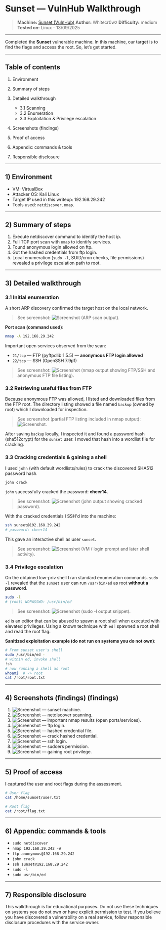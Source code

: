 # Sunset — VulnHub Walkthrough

> **Machine:** [Sunset (VulnHub)](https://www.vulnhub.com/entry/sunset-1,339/)
> **Author:** Whitecr0wz
> **Difficulty:** medium
> **Tested on:** Linux - 13/09/2025

---


Completed the **Sunset** vulnerable machine. In this machine, our target is to find the flags and access the root. So, let’s get started.


---

## Table of contents

1. Environment
2. Summary of steps
3. Detailed walkthrough

   * 3.1 Scanning
   * 3.2 Enumeration
   * 3.3 Exploitation & Privilege escalation
4. Screenshots (findings)
5. Proof of access
6. Appendix: commands & tools
7. Responsible disclosure

---

## 1) Environment

* VM: VirtualBox
* Attacker OS: Kali Linux
* Target IP used in this writeup: 192.168.29.242
* Tools used: `netdiscover`, `nmap`.

---

## 2) Summary of steps

1. Execute netdiscover command to identify the host ip.
2. Full TCP port scan with `nmap` to identify services.
3. Found anonymous login allowed on ftp.
4. Got the hashed credentials from ftp login.
5. Local enumeration (`sudo -l`, SUID/cron checks, file permissions) revealed a privilege escalation path to root.

---

## 3) Detailed walkthrough

### 3.1 Initial enumeration

A short ARP discovery confirmed the target host on the local network.

> See screenshot: ![Screenshot](assets/2.png) (ARP scan output).

**Port scan (command used):**

```bash
nmap -A 192.168.29.242
```

Important open services observed from the scan:

* `21/tcp` — FTP (pyftpdlib 1.5.5) — **anonymous FTP login allowed**
* `22/tcp` — SSH (OpenSSH 7.9p1)

> See screenshot: ![Screenshot](assets/3.png) (nmap output showing FTP/SSH and anonymous FTP file listing).

### 3.2 Retrieving useful files from FTP

Because anonymous FTP was allowed, I listed and downloaded files from the FTP root. The directory listing showed a file named `backup` (owned by root) which I downloaded for inspection.

> See screenshot (partial FTP listing included in nmap output): ![Screenshot](assets/4.png).

After saving `backup` locally, I inspected it and found a password hash (sha512crypt) for the `sunset` user. I moved that hash into a wordlist file for cracking.

### 3.3 Cracking credentials & gaining a shell

I used `john` (with default wordlists/rules) to crack the discovered SHA512 password hash.

```bash
john crack
```

`john` successfully cracked the password: **cheer14**.

> See screenshot: ![Screenshot](assets/5.png) (john output showing cracked password).

With the cracked credentials I SSH'd into the machine:

```bash
ssh sunset@192.168.29.242
# password: cheer14
```

This gave an interactive shell as user `sunset`.

> See screenshot: ![Screenshot](assets/7.png) (VM / login prompt and later shell activity).

### 3.4 Privilege escalation

On the obtained low-priv shell I ran standard enumeration commands. `sudo -l` revealed that the `sunset` user can run `/usr/bin/ed` as root **without a password**.

```bash
sudo -l
# (root) NOPASSWD: /usr/bin/ed
```

> See screenshot: ![Screenshot](assets/8.png) (sudo -l output snippet).

`ed` is an editor that can be abused to spawn a root shell when executed with elevated privileges. Using a known technique with `ed` I spawned a root shell and read the root flag.

**Sanitized exploitation example (do not run on systems you do not own):**

```bash
# From sunset user's shell
sudo /usr/bin/ed -
# within ed, invoke shell
!sh
# now running a shell as root
whoami  # -> root
cat /root/root.txt
```

---

## 4) Screenshots (findings) (findings)

1. ![Screenshot](assets/1.png) — sunset machine.
2. ![Screenshot](assets/2.png) — netdiscover scanning.
3. ![Screenshot](assets/3.png) — important nmap results (open ports/services).
4. ![Screenshot](assets/4.png) — ftp login.
5. ![Screenshot](assets/5.png) — hashed credential file.
6. ![Screenshot](assets/6.png) — crack hashed credential.
7. ![Screenshot](assets/7.png) — ssh login.
8. ![Screenshot](assets/8.png) — sudoers permission.
9. ![Screenshot](assets/9.png) — gaining root privilege.

---

## 5) Proof of access

I captured the user and root flags during the assessment.

```bash
# User flag
cat /home/sunset/user.txt

# Root flag
cat /root/flag.txt
```

---

## 6) Appendix: commands & tools

* `sudo netdiscover`
* `nmap 192.168.29.242 -A`
* `ftp anonymous@192.168.29.242`
* `john crack`
* `ssh sunset@192.168.29.242`
* `sudo -l`
* `sudo usr/bin/ed`

---

## 7) Responsible disclosure

This walkthrough is for educational purposes. Do not use these techniques on systems you do not own or have explicit permission to test. If you believe you have discovered a vulnerability on a real service, follow responsible disclosure procedures with the service owner.
